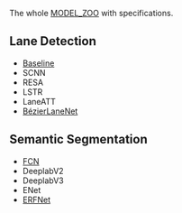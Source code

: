 The whole [MODEL_ZOO](./MODEL_ZOO.md) with specifications.

## Lane Detection

- [Baseline](/configs/lane_detection/baseline)
- SCNN
- RESA
- LSTR
- LaneATT  
- [BézierLaneNet](/configs/lane_detection/bezierlanenet)

## Semantic Segmentation

- [FCN](/configs/semantic_segmentation/fcn)
- DeeplabV2
- DeeplabV3
- ENet
- [ERFNet](/configs/semantic_segmentation/erfnet)
